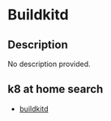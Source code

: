 # Buildkitd

## Description

No description provided.

## k8 at home search

- [buildkitd](https://nanne.dev/k8s-at-home-search/#/buildkitd)
